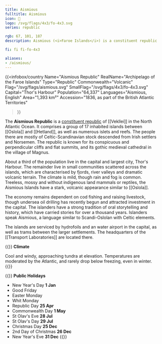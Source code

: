 ```yaml
---
title: Aismious
fulltitle: Aismious
icon: 🐏
logo: /svg/flags/4x3/fo-4x3.svg
series: republic

rgb: 67, 101, 187
description: Aismious (<i>Faroe Islands</i>) is a constituent republic of Vekllei located in the North Atlantic Ocean.

fi: fi fi-fo-4x3

aliases:
- /aismious/
---
```

{{<infobox/country
	 Name="Aismious Republic"
	 RealName="Archipelago of the Faroe Islands"
	 Type="Republic"
	 Commonwealth="Volcanic"
	 Flag="/svg/flags/aismious.svg"
	 SmallFlag="/svg/flags/4x3/fo-4x3.svg"
	 Capital="Thor's Harbour"
	 Population="64,337"
	 Languages="Aismious, English"
	 Area="1,393 km²"
	 Accession="1836, as part of the British Atlantic Territories"
 >}}

The <span class="fi fi-fo-4x3"></span> **Aismious Republic** is a [constituent republic](/republics/) of [[Vekllei]] in the North Atlantic Ocean. It comprises a group of 17 inhabited islands between [[Oslola]] and [[Hetland]], as well as numerous islets and reefs. The people there are mostly of Celtic-Scandinavian stock descended from Irish settlers and Norsemen. The republic is known for its conspicuous and perpendicular cliffs and flat summits, and its gothic medieval cathedral in the village of Magnus.

About a third of the population live in the capital and largest city, Thor's Harbour. The remainder live in small communities scattered across the islands, which are characterised by fjords, river valleys and dramatic volcanic terrain. The climate is mild, though rain and fog is common. Treeless, mossy and without indigenous land mammals or reptiles, the Aismious Islands have a stark, volcanic appearance similar to [[Oslola]].

The economy remains dependent on cod fishing and raising livestock, though undersea oil drilling has recently begun and attracted investment in the capital. The islanders have a strong tradition of oral storytelling and history, which have carried stories for over a thousand years. Islanders speak Aismious, a language similar to Scandi-Oslolan with Celtic elements.

The islands are serviced by hydrofoils and an water airport in the capital, as well as trams between the larger settlements. The headquarters of the [[Transport Laboratories]] are located there.

{{<note table>}}
**Climate**

Cool and windy, approaching tundra at elevation. Temperatures are moderated by the Atlantic, and rarely drop below freezing, even in winter.
{{</note>}}

{{<note table>}}
**Public Holidays**

* New Year's Day **1 Jan**
* Good Friday
* Easter Monday
* Whit Monday
* Republic Day **25 Apr**
* Commonwealth Day **1 May**
* St Olav's Eve **28 Jul**
* St Olav's Day **29 Jul**
* Christmas Day **25 Dec**
* 2nd Day of Christmas **26 Dec**
* New Year's Eve **31 Dec**
{{</note>}}


